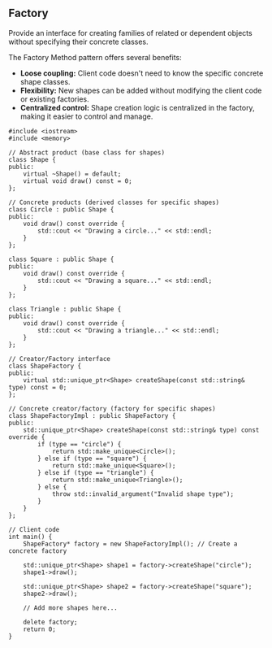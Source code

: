 ## Factory 

Provide an interface for creating families of related or dependent objects without specifying their concrete classes.

The Factory Method pattern offers several benefits:

-   **Loose coupling:** Client code doesn't need to know the specific concrete shape classes.
-   **Flexibility:** New shapes can be added without modifying the client code or existing factories.
-   **Centralized control:** Shape creation logic is centralized in the factory, making it easier to control and manage.

~~~
#include <iostream>
#include <memory>

// Abstract product (base class for shapes)
class Shape {
public:
    virtual ~Shape() = default;
    virtual void draw() const = 0;
};

// Concrete products (derived classes for specific shapes)
class Circle : public Shape {
public:
    void draw() const override {
        std::cout << "Drawing a circle..." << std::endl;
    }
};

class Square : public Shape {
public:
    void draw() const override {  
        std::cout << "Drawing a square..." << std::endl;
    }
};

class Triangle : public Shape {
public:
    void draw() const override {  
        std::cout << "Drawing a triangle..." << std::endl;
    }
};

// Creator/Factory interface
class ShapeFactory {
public:
    virtual std::unique_ptr<Shape> createShape(const std::string& type) const = 0;
};

// Concrete creator/factory (factory for specific shapes)
class ShapeFactoryImpl : public ShapeFactory {
public:
    std::unique_ptr<Shape> createShape(const std::string& type) const override {
        if (type == "circle") {
            return std::make_unique<Circle>();
        } else if (type == "square") {
            return std::make_unique<Square>();
        } else if (type == "triangle") {
            return std::make_unique<Triangle>();
        } else {
            throw std::invalid_argument("Invalid shape type");
        }
    }
};

// Client code
int main() {
    ShapeFactory* factory = new ShapeFactoryImpl(); // Create a concrete factory

    std::unique_ptr<Shape> shape1 = factory->createShape("circle");
    shape1->draw();

    std::unique_ptr<Shape> shape2 = factory->createShape("square");
    shape2->draw();

    // Add more shapes here...

    delete factory;
    return 0;
}

~~~